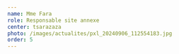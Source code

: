 ```yaml
---
name: Mme Fara
role: Responsable site annexe
center: tsarazaza
photo: /images/actualites/pxl_20240906_112554183.jpg
order: 5
---
```

